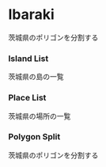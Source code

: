 Ibaraki
===============

茨城県のポリゴンを分割する

### Island List

茨城県の島の一覧

### Place List

茨城県の場所の一覧

### Polygon Split

茨城県のポリゴンを分割する
